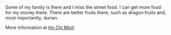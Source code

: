 Some of my family is there and I miss the street food.
I can get more food for my money there.
There are better fruits there, such as dragon fruits
and, most importantly, durian.

More information at [Ho Chi Minh](https://en.wikipedia.org/wiki/Ho_Chi_Minh_City)